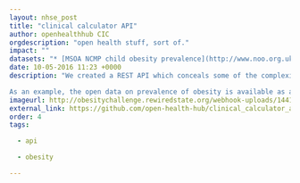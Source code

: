 ```yaml
---
layout: nhse_post
title: "clinical calculator API"
author: openhealthhub CIC
orgdescription: "open health stuff, sort of."
impact: ""
datasets: "* [MSOA NCMP child obesity prevalence](http://www.noo.org.uk/visualisation) NCMP obesity prevalence data for Reception (age 4-5 years) and Year 6 (age 10-11 years) children."
date: 10-05-2016 11:23 +0000
description: "We created a REST API which conceals some of the complexity of open data, by removing some of the need to understand the document structure, geographical jargon, and clinical meaning of the raw open data, and enabling simple access to  relevant portions of the data.

As an example, the open data on prevalence of obesity is available as a large Excel file from http://www.noo.org.uk/visualisation. It's organised by region, by LSOA, and MSOA, and by electoral ward (geographical jargon). We felt that"
imageurl: http://obesitychallenge.rewiredstate.org/webhook-uploads/1441207772961/cc.jpg
external_link: https://github.com/open-health-hub/clinical_calculator_api
order: 4
tags:

  - api

  - obesity

---
```

